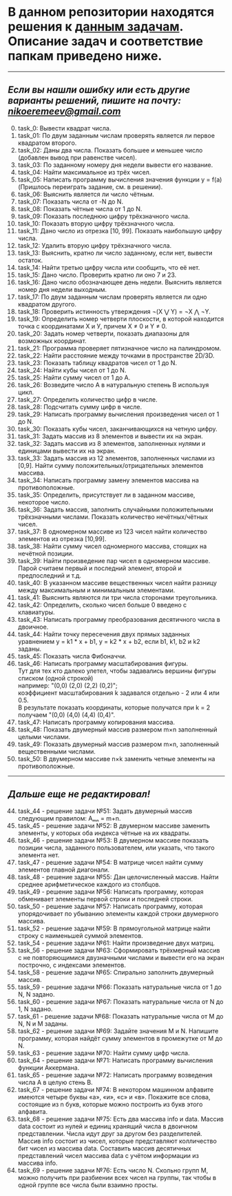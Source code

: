 # В данном репозитории находятся решения к [данным задачам](https://github.com/KarpenkoDenis/HelloCode/blob/main/ex.md). Описание задач и соответствие папкам приведено ниже.
---
***Если вы нашли ошибку или есть другие варианты решений, пишите на почту: nikoeremeev@gmail.com***
---
  
0. task_0: Вывести квадрат числа.
1. task_01: По двум заданным числам проверять является ли первое квадратом второго.
2. task_02: Даны два числа. Показать большее и меньшее число (добавлен вывод при равенстве чисел).
3. task_03: По заданному номеру дня недели вывести его название.
4. task_04: Найти максимальное из трёх чисел.
5. task_05: Написать программу вычисления значения функции y = f(a) (Пришлось переиграть задание, см. в решении).
6. task_06: Выяснить является ли число чётным.
7. task_07: Показать числа от -N до N.
8. task_08: Показать чётные числа от 1 до N. 
9. task_09: Показать последнюю цифру трёхзначного числа.
10. task_10: Показать вторую цифру трёхзначного числа.
11. task_11: Дано число из отрезка [10, 99]. Показать наибольшую цифру числа.
12. task_12: Удалить вторую цифру трёхзначного числа.
13. task_13: Выяснить, кратно ли число заданному, если нет, вывести остаток.
14. task_14: Найти третью цифру числа или сообщить, что её нет.
15. task_15: Дано число. Проверить кратно ли оно 7 и 23.
16. task_16: Дано число обозначающее день недели. Выяснить является номер дня недели выходным.
17. task_17: По двум заданным числам проверять является ли одно квадратом другого.
18. task_18: Проверить истинность утверждения ¬(X ⋁ Y) = ¬X ⋀ ¬Y.
19. task_19:  Определить номер четверти плоскости, в которой находится точка с координатами Х и У, причем X ≠ 0 и Y ≠ 0.
20. task_20: Задать номер четверти, показать диапазоны для возможных координат.
21. task_21: Программа проверяет пятизначное число на палиндромом.
22. task_22: Найти расстояние между точками в пространстве 2D/3D.
23. task_23: Показать таблицу квадратов чисел от 1 до N.
24. task_24: Найти кубы чисел от 1 до N.
25. task_25: Найти сумму чисел от 1 до А.
26. task_26: Возведите число А в натуральную степень B используя цикл.
27. task_27: Определить количество цифр в числе.
28. task_28: Подсчитать сумму цифр в числе.
29. task_29: Написать программу вычисления произведения чисел от 1 до N.
30. task_30: Показать кубы чисел, заканчивающихся на четную цифру.
31. task_31: Задать массив из 8 элементов и вывести их на экран.
32. task_32: Задать массив из 8 элементов, заполненных нулями и единицами вывести их на экран.
33. task_33: Задать массив из 12 элементов, заполненных числами из [0,9]. Найти сумму положительных/отрицательных элементов массива.
34. task_34: Написать программу замену элементов массива на противоположные.
35. task_35: Определить, присутствует ли в заданном массиве, некоторое число.
36. task_36: Задать массив, заполнить случайными положительными трёхзначными числами. Показать количество нечётных/чётных чисел.
37. task_37: В одномерном массиве из 123 чисел найти количество элементов из отрезка [10,99].
38. task_38: Найти сумму чисел одномерного массива, стоящих на нечётной позиции.
39. task_39: Найти произведение пар чисел в одномерном массиве. Парой считаем первый и последний элемент, второй и предпоследний и т.д.
40. task_40: В указанном массиве вещественных чисел найти разницу между максимальным и минимальным элементами.
41. task_41: Выяснить являются ли три числа сторонами треугольника.
42. task_42: Определить, сколько чисел больше 0 введено с клавиатуры.
43. task_43: Написать программу преобразования десятичного числа в двоичное.
44. task_44: Найти точку пересечения двух прямых заданных уравнением y = k1 * x + b1, y = k2 * x + b2, если b1, k1, b2 и k2 заданы.
45. task_45: Показать числа Фибоначчи.
46. task_46: Написать программу масштабирования фигуры.  
    Тут для тех кто далеко улетел, чтобы задавались вершины фигуры списком (одной строкой)  
    например: "(0,0) (2,0) (2,2) (0,2)";  
    коэффициент масштабирования k задавался отдельно - 2 или 4 или 0.5.  
    В результате показать координаты, которые получатся при k = 2 получаем "(0,0) (4,0) (4,4) (0,4)".  
47. task_47: Написать программу копирования массива.
48. task_48: Показать двумерный массив размером m×n заполненный целыми числами.
49. task_49: Показать двумерный массив размером m×n, заполненный вещественными числами.
50. task_50: В двумерном массиве n×k заменить четные элементы на противоположные.

---
## ***Дальше еще не редактировал!***

44. task_44 - решение задачи №51: Задать двумерный массив следующим правилом: Aₘₙ = m+n.
45. task_45 - решение задачи №52: В двумерном массиве заменить элементы, у которых оба индекса чётные на их квадраты.
46. task_46 - решение задачи №53: В двумерном массиве показать позиции числа, заданного пользователем, или указать, что такого элемента нет.
47. task_47 - решение задачи №54: В матрице чисел найти сумму элементов главной диагонали.
48. task_48 - решение задачи №55: Дан целочисленный массив. Найти среднее арифметическое каждого из столбцов.
49. task_49 - решение задачи №56: Написать программу, которая обменивает элементы первой строки и последней строки.
50. task_50 - решение задачи №57: Написать программу, которая упорядочивает по убыванию элементы каждой строки двумерного массива.
52. task_52 - решение задачи №59: В прямоугольной матрице найти строку с наименьшей суммой элементов.
54. task_54 - решение задачи №61: Найти произведение двух матриц.
56. task_56 - решение задачи №63: Сформировать трёхмерный массив с не повторяющимися двузначными числами и вывести его на экран построчно, с индексами элементов.
58. task_58 - решение задачи №65: Спирально заполнить двумерный массив.
59. task_59 - решение задачи №66: Показать натуральные числа от 1 до N, N задано.
60. task_60 - решение задачи №67: Показать натуральные числа от N до 1, N задано.
61. task_61 - решение задачи №68: Показать натуральные числа от M до N, N и M заданы.
62. task_62 - решение задачи №69: Задайте значения M и N. Напишите программу, которая найдёт сумму элементов в промежутке от M до N.
63. task_63 - решение задачи №70: Найти сумму цифр числа.
64. task_64 - решение задачи №71: Написать программу вычисления функции Аккермана.
65. task_65 - решение задачи №72: Написать программу возведения числа А в целую стень B.
67. task_67 - решение задачи №74: В некотором машинном алфавите имеются четыре буквы «а», «и», «с» и «в». Покажите все слова, состоящие из n букв, которые можно построить из букв этого алфавита.
68. task_68 - решение задачи №75: Есть два массива info и data. Массив data состоит из нулей и единиц хранящий числа в двоичном представлении. Числа идут друг за другом без разделителей. Массив info состоит из чисел, которые представляют колличество бит чисел из массива data. Составить массив десятичных представлений чисел массива data с учётом информации из массива info.
69. task_69 - решение задачи №76: Есть число N. Скольно групп M, можно получить при разбиении всех чисел на группы, так чтобы в одной группе все числа были взаимно просты.